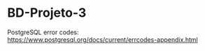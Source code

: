 # BD-Projeto-3

PostgreSQL error codes:
https://www.postgresql.org/docs/current/errcodes-appendix.html